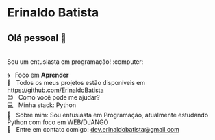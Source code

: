 # Erinaldo Batista

## Olá pessoal 👋
<br/>
Sou um entusiasta em programação! :computer:

 :cyclone:  &nbsp; Foco em **Aprender**
 <br/> :purple_heart: &nbsp; Todos os meus projetos estão disponíveis em https://github.com/ErinaldoBatista
 <br/> :blush: &nbsp; Como você pode me ajudar?
 <br/> :computer: &nbsp; Minha stack: Python
 <br/> 💬  &nbsp; Sobre mim: Sou entusiasta em Programação, atualmente estudando Python com foco em WEB/DJANGO
 <br/> :email: &nbsp; Entre em contato comigo: dev.erinaldobatista@gmail.com
